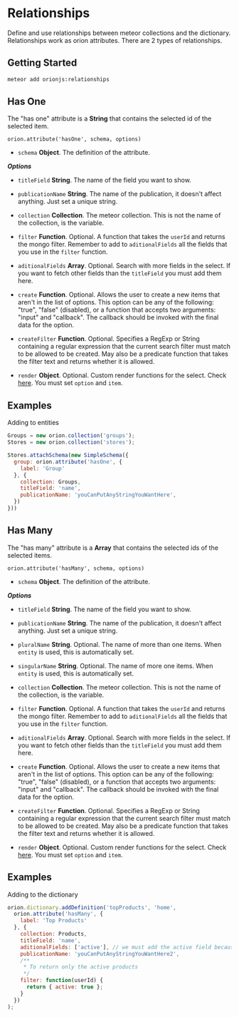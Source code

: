 # Relationships

Define and use relationships between meteor collections and the dictionary.
Relationships work as orion attributes. There are 2 types of relationships.

## Getting Started

```sh
meteor add orionjs:relationships
```

## Has One

The "has one" attribute is a **String** that contains the selected id of the selected item.

```
orion.attribute('hasOne', schema, options)
```

- ```schema``` **Object**. The definition of the attribute.

***Options***

- ```titleField``` **String**. The name of the field you want to show.

- ```publicationName``` **String**. The name of the publication, it doesn't 
affect anything. Just set a unique string.

- ```collection``` **Collection**. The meteor collection. This is not the name of the collection, is the variable.

- ```filter``` **Function**. Optional. A function that takes the ```userId``` and returns the mongo filter. Remember to add to ```aditionalFields``` all the fields that you use in the ```filter``` function.

- ```aditionalFields``` **Array**. Optional. Search with more fields in the select. If you want to fetch other fields than the ```titleField``` you must add them here.

- ```create``` **Function**. Optional. Allows the user to create a new items that aren't in the list of options. This option can be any of the following: "true", "false" (disabled), or a function that accepts two arguments: "input" and "callback". The callback should be invoked with the final data for the option.

- ```createFilter``` **Function**. Optional. Specifies a RegExp or String containing a regular expression that the current search filter must match to be allowed to be created. May also be a predicate function that takes the filter text and returns whether it is allowed.

- ```render``` **Object**. Optional. Custom render functions for the select. Check [here](https://github.com/brianreavis/selectize.js/blob/master/docs/usage.md#rendering). You must set ```option``` and ```item```.

## Examples

Adding to entities

```js
Groups = new orion.collection('groups');
Stores = new orion.collection('stores');

Stores.attachSchema(new SimpleSchema({
  group: orion.attribute('hasOne', {
    label: 'Group'
  }, {
    collection: Groups,
    titleField: 'name',
    publicationName: 'youCanPutAnyStringYouWantHere',
  })
}))
```

## Has Many

The "has many" attribute is a **Array** that contains the selected ids of the selected items.

```
orion.attribute('hasMany', schema, options)
```

- ```schema``` **Object**. The definition of the attribute.

***Options***

- ```titleField``` **String**. The name of the field you want to show.

- ```publicationName``` **String**. The name of the publication, it doesn't 
affect anything. Just set a unique string.

- ```pluralName``` **String**. Optional. The name of more than one items. When ```entity``` is used, 
this is automatically set.

- ```singularName``` **String**. Optional. The name of more one items. When ```entity``` is used, 
this is automatically set.

- ```collection``` **Collection**. The meteor collection. This is not the name of the collection, is the variable.

- ```filter``` **Function**. Optional. A function that takes the ```userId``` and returns the mongo filter. Remember to add to ```aditionalFields``` all the fields that you use in the ```filter``` function.

- ```aditionalFields``` **Array**. Optional. Search with more fields in the select. If you want to fetch other fields than the ```titleField``` you must add them here.

- ```create``` **Function**. Optional. Allows the user to create a new items that aren't in the list of options. This option can be any of the following: "true", "false" (disabled), or a function that accepts two arguments: "input" and "callback". The callback should be invoked with the final data for the option.

- ```createFilter``` **Function**. Optional. Specifies a RegExp or String containing a regular expression that the current search filter must match to be allowed to be created. May also be a predicate function that takes the filter text and returns whether it is allowed.

- ```render``` **Object**. Optional. Custom render functions for the select. Check [here](https://github.com/brianreavis/selectize.js/blob/master/docs/usage.md#rendering). You must set ```option``` and ```item```.

## Examples

Adding to the dictionary

```js
orion.dictionary.addDefinition('topProducts', 'home', 
  orion.attribute('hasMany', {
    label: 'Top Products'
  }, {
    collection: Products,
    titleField: 'name',
    aditionalFields: ['active'], // we must add the active field because we use it in the filter
    publicationName: 'youCanPutAnyStringYouWantHere2',
    /**
     * To return only the active products
     */
    filter: function(userId) {
      return { active: true };
    }
  })
);
```
